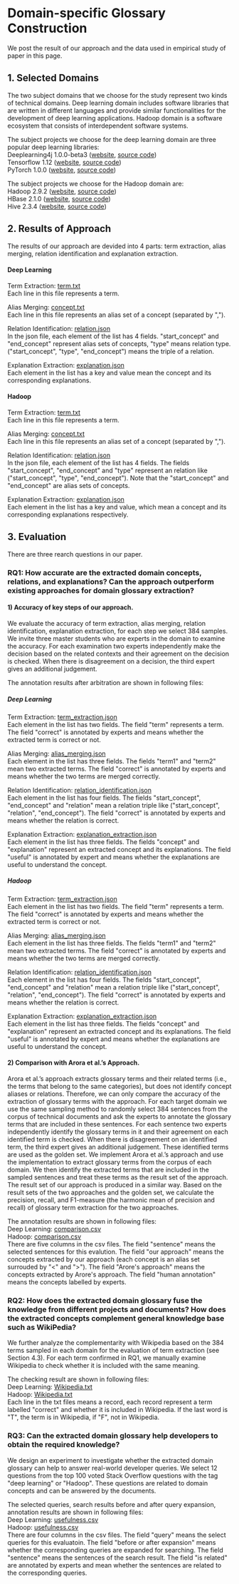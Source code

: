 # Domain-specific Glossary Construction

We post the result of our approach and the data used in empirical study of paper in this page.


## 1. Selected Domains
The two subject domains that we choose for the study represent two kinds of technical domains. Deep learning domain includes software libraries that are written in different languages and provide similar functionalities for the development of deep learning applications. Hadoop domain is a software ecosystem that consists of interdependent software systems. 

The subject projects we choose for the deep learning domain are three popular deep learning libraries:<br>
Deeplearning4j 1.0.0-beta3 ([website](https://deeplearning4j.org/), [source code](https://github.com/deeplearning4j/deeplearning4j/))<br>
Tensorflow 1.12 ([website](https://www.tensorflow.org/), [source code](https://github.com/tensorflow/tensorflow))<br>
PyTorch 1.0.0 ([website](https://pytorch.org/), [source code](https://github.com/pytorch/pytorch))<br>

The subject projects we choose for the Hadoop domain are:<br>
Hadoop 2.9.2 ([website](http://hadoop.apache.org/), [source code](https://github.com/apache/hadoop))<br>
HBase 2.1.0 ([website](http://hbase.apache.org/), [source code](https://github.com/apache/hive))<br>
Hive 2.3.4 ([website](http://hive.apache.org/), [source code](https://github.com/apache/hbase))<br>

## 2. Results of Approach
The results of our approach are devided into 4 parts: term extraction, alias merging, relation identification and explanation extraction.

#### Deep Learning
Term Extraction: [term.txt](./Result/DeepLearning/term.txt)<br>
Each line in this file represents a term.

Alias Merging: [concept.txt](./Result/DeepLearning/concept.txt)<br>
Each line in this file represents an alias set of a concept (separated by ",").

Relation Identification: [relation.json](./Result/DeepLearning/relation.json)<br>
In the json file, each element of the list has 4 fields. "start_concept" and "end_concept" represent alias sets of concepts, "type" means relation type. ("start_concept", "type", "end_concept") means the triple of a relation.

Explanation Extraction: [explanation.json](./Result/DeepLearning/explanation.json)<br>
Each element in the list has a key and value mean the concept and its corresponding explanations.

#### Hadoop
Term Extraction: [term.txt](./Result/Hadoop/term.txt)<br>
Each line in this file represents a term.

Alias Merging: [concept.txt](./Result/Hadoop/concept.txt)<br>
Each line in this file represents an alias set of a concept (separated by ",").

Relation Identification: [relation.json](./Result/Hadoop/relation.json)<br>
In the json file, each element of the list has 4 fields. The fields "start_concept", "end_concept" and "type" represent an relation like ("start_concept", "type", "end_concept"). Note that the "start_concept" and "end_concept" are alias sets of concepts.

Explanation Extraction: [explanation.json](./Result/Hadoop/explanation.json)<br>
Each element in the list has a key and value, which mean a concept and its corresponding explanations respectively.

## 3. Evaluation
There are three rearch questions in our paper.

### RQ1: How accurate are the extracted domain concepts, relations, and explanations? Can the approach outperform existing approaches for domain glossary extraction?

#### 1) Accuracy of key steps of our approach.
We evaluate the accuracy of term extraction, alias merging, relation identification, explanation extraction, for each step we select 384 samples. We invite three master students who are experts in the domain to examine the accuracy. For each examination two experts independently make the decision based on the related contexts and their agreement on the decision is checked. When there is disagreement on a decision, the third expert gives an additional judgement.

The annotation results after arbitration are shown in following files:

##### Deep Learning
Term Extraction: [term_extraction.json](./RQ1/DeepLearning/term_extraction.json)<br>
Each element in the list has two fields. The field "term" represents a term. The field "correct" is annotated by experts and means whether the extracted term is correct or not.

Alias Merging: [alias_merging.json](./RQ1/DeepLearning/alias_merging.json)<br>Each element in the list has three fields. The fields "term1" and "term2" mean two extracted terms. The field "correct" is annotated by experts and means whether the two terms are merged correctly.

Relation Identification: [relation_identification.json](./RQ1/DeepLearning/relation_identification.json)<br>
Each element in the list has four fields. The fields "start_concept", "end_concept" and "relation" mean a relation triple like ("start_concept", "relation", "end_concept"). The field "correct" is annotated by experts and means whether the relation is correct.

Explanation Extraction: [explanation_extraction.json](./RQ1/DeepLearning/explanation_extraction.json)<br>
Each element in the list has three fields. The fields "concept" and "explanation" represent an extracted concept and its explanations. The field "useful" is annotated by expert and means whether the explanations are useful to understand the concept.

##### Hadoop
Term Extraction: [term_extraction.json](./RQ1/Hadoop/term_extraction.json)<br>
Each element in the list has two fields. The field "term" represents a term. The field "correct" is annotated by experts and means whether the extracted term is correct or not.

Alias Merging: [alias_merging.json](./RQ1/Hadoop/alias_merging.json)<br>
Each element in the list has three fields. The fields "term1" and "term2" mean two extracted terms. The field "correct" is annotated by experts and means whether the two terms are merged correctly.

Relation Identification: [relation_identification.json](./RQ1/Hadoop/relation_identification.json)<br>
Each element in the list has four fields. The fields "start_concept", "end_concept" and "relation" mean a relation triple like ("start_concept", "relation", "end_concept"). The field "correct" is annotated by experts and means whether the relation is correct.

Explanation Extraction: [explanation_extraction.json](./RQ1/Hadoop/explanation_extraction.json)<br>
Each element in the list has three fields. The fields "concept" and "explanation" represent an extracted concept and its explanations. The field "useful" is annotated by expert and means whether the explanations are useful to understand the concept.

#### 2) Comparison with Arora et al.’s Approach.

Arora et al.’s approach extracts glossary terms and their related terms (i.e., the terms that belong to the same categories), but does not identify concept aliases or relations. Therefore, we can only compare the accuracy of the extraction of glossary terms with the approach. For each target domain we use the same sampling method to randomly select 384 sentences from the corpus of technical documents and ask the experts to annotate the glossary terms that are included in these sentences. For each sentence two experts independently identify the glossary terms in it and their agreement on each identified term is checked. When there is disagreement on an identified term, the third expert gives an additional judgement. These identified terms are used as the golden set. We implement Arora et al.’s approach and use the implementation to extract glossary terms from the corpus of each domain. We then identify the extracted terms that are included in the sampled sentences and treat these terms as the result set of the approach. The result set of our approach is produced in a similar way. Based on the result sets of the two approaches and the golden set, we calculate the precision, recall, and F1-measure (the harmonic mean of precision and recall) of glossary term extraction for the two approaches.

The annotation results are shown in following files:<br>
Deep Learning: [comparison.csv](./RQ1/DeepLearning/comparison.csv)<br>
Hadoop: [comparison.csv](./RQ1/Hadoop/comparison.csv)<br>
There are five columns in the csv files. The field "sentence" means the selected sentences for this evalution. The field "our approach" means the concepts extracted by our approach (each concept is an alias set surrouded by "<" and ">"). The field "Arore's approach" means the concepts extracted by Arore's approach. The field "human annotation" means the concepts labelled by experts.

### RQ2: How does the extracted domain glossary fuse the knowledge from different projects and documents? How does the extracted concepts complement general knowledge base such as WikiPedia?

We further analyze the complementarity with Wikipedia based on the 384 terms sampled in each domain for the evaluation of term extraction (see Section 4.3). For each term confirmed in RQ1, we manually examine Wikipedia to check whether it is included with the same meaning.

The checking result are shown in following files:<br>
Deep Learning: [Wikipedia.txt](./RQ2/DeepLearning_Wikipedia.txt)<br>
Hadoop: [Wikipedia.txt](./RQ2/Hadoop_Wikipedia.txt)<br>
Each line in the txt files means a record, each record represent a term labelled "correct" and whether it is included in Wikipedia. If the last word is "T", the term is in Wikipedia, if "F", not in Wikipedia.


### RQ3: Can the extracted domain glossary help developers to obtain the required knowledge?

We design an experiment to investigate whether the extracted domain glossary can help to answer real-world developer queries. We select 12 questions from the top 100 voted Stack Overflow questions with the tag "deep learning" or "Hadoop". These questions are related to domain concepts and can be answered by the documents.

The selected queries, search results before and after query expansion, annotation results are shown in following files:<br>
Deep Learning: [usefulness.csv](./RQ3/DeepLearning_usefulness.csv)<br>
Hadoop: [usefulness.csv](./RQ3/Hadoop_usefulness.csv)<br>
There are four columns in the csv files. The field "query" means the select queries for this evaluatoin. The field "before or after expansion" means whether the corresponding queries are expanded for searching. The field  "sentence" means the sentences of the search result. The field "is related" are annotated by experts and mean whether the sentences are related to the corresponding queries.



